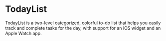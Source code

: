 # TodayList
TodayList is a two-level categorized, colorful to-do list that helps you easily track and complete tasks for the day, with support for an iOS widget and an Apple Watch app.
